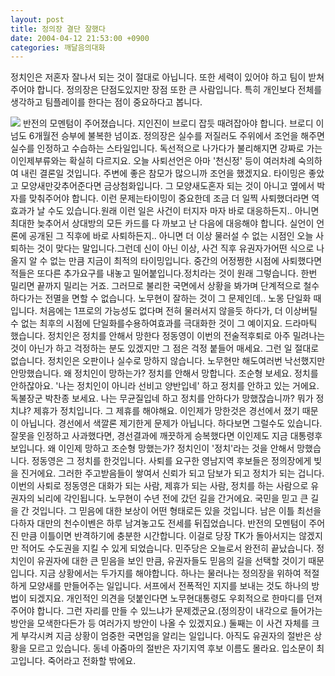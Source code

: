 ```yaml
---
layout: post
title: 정의장 결단 잘했다
date: 2004-04-12 21:53:00 +0900
categories: 깨달음의대화
---
```

정치인은 저혼자 잘나서 되는 것이 절대로 아닙니다. 또한 세력이 있어야 하고 팀이 받쳐주어야 합니다. 정의장은 단점도있지만 장점 또한 큰 사람입니다. 특히 개인보다 전체를 생각하고 팀플레이를 한다는 점이 중요하다고 봅니다. 

<img src="http://drkimz.com/technote/board/private/upimg/1081771966.jpg" border="0" /> 반전의 모멘텀이 주어졌습니다. 지인진이 브로디 잡듯 때려잡아야 합니다. 브로디 이넘도 6개월전 승부에 불복한 넘이죠. 정의장은 실수를 저질러도 주위에서 조언을 해주면 실수를 인정하고 수습하는 스타일입니다. 독선적으로 나가다가 불리해지면 강짜로 가는 이인제부류와는 확실히 다르지요. 오늘 사퇴선언은 아마 '천신정' 등이 여러차례 숙의하여 내린 결론일 것입니다. 주변에 좋은 참모가 많으니까 조언을 했겠지요. 타이밍은 좋았고 모양새만갖추어준다면 금상첨화입니다. 그 모양새도혼자 되는 것이 아니고 옆에서 박자를 맞춰주어야 합니다. 이런 문제는타이밍이 중요한데 조금 더 일찍 사퇴했더라면 역효과가 날 수도 있습니다.원래 이런 일은 사건이 터지자 마자 바로 대응하든지.. 아니면 최대한 늦추어서 상대방의 모든 카드를 다 까보고 난 다음에 대응해야 합니다. 실언이 언론에 공개된 그 직후에 바로 사퇴하든지.. 아니면 더 이상 물러설 수 없는 시점인 오늘 사퇴하는 것이 맞다는 말입니다.그런데 신이 아닌 이상, 사건 직후 유권자가어떤 식으로 나올지 알 수 없는 만큼 지금이 최적의 타이밍입니다. 중간의 어정쩡한 시점에 사퇴했다면 적들은 또다른 추가요구를 내놓고 밀어붙입니다.정치라는 것이 원래 그렇습니다. 한번 밀리면 끝까지 밀리는 거죠. 그러므로 불리한 국면에서 상황을 봐가며 단계적으로 철수하다가는 전멸을 면할 수 없습니다. 노무현이 잘하는 것이 그 문제인데.. 노몽 단일화 때입니다. 처음에는 1프로의 가능성도 없다며 전혀 물러서지 않을듯 하다가, 더 이상버틸 수 없는 최후의 시점에 단일화를수용하여효과를 극대화한 것이 그 예이지요. 드라마틱 했습니다. 정치인은 정치를 안해서 망한다 정동영이 이번의 전술적후퇴로 아주 밀려나는 것이 아닌가 하고 걱정하는 분도 있겠지만 그 점은 걱정 붙들어 매세요. 그런 일 절대로 없습니다. 정치인은 오판이나 실수로 망하지 않습니다. 노무현만 해도여러번 낙선했지만 안망했습니다. 왜 정치인이 망하는가? 정치를 안해서 망합니다. 조순형 보세요. 정치를 안하잖아요. '나는 정치인이 아니라 선비고 양반입네' 하고 정치를 안하고 있는 거에요. 독불장군 박찬종 보세요. 나는 무균질입네 하고 정치를 안하다가 망했잖습니까? 뭐가 정치냐? 제휴가 정치입니다. 그 제휴를 해야해요. 이인제가 망한것은 경선에서 졌기 때문이 아닙니다. 경선에서 색깔론 제기한게 문제가 아닙니다. 하다보면 그럴수도 있습니다. 잘못을 인정하고 사과했다면, 경선결과에 깨끗하게 승복했다면 이인제도 지금 대통령후보입니다. 왜 이인제 망하고 조순형 망했는가? 정치인이 '정치'라는 것을 안해서 망했습니다. 정동영은 그 정치를 한것입니다. 사퇴를 요구한 영남지역 후보들은 정의장에게 빚을 진거에요. 그러한 주고받음들이 쌓여서 신뢰가 되고 담보가 되고 정치가 되는 겁니다. 이번의 사퇴로 정동영은 대화가 되는 사람, 제휴가 되는 사람, 정치를 하는 사람으로 유권자의 뇌리에 각인됩니다. 노무현이 수년 전에 갔던 길을 간거에요. 국민을 믿고 큰 길을 간 것입니다. 그 믿음에 대한 보상이 어떤 형태로든 있을 것입니다. 남은 이틀 최선을 다하자 대만의 천수이벤은 하루 남겨놓고도 전세를 뒤집었습니다. 반전의 모멘텀이 주어진 만큼 이틀이면 반격하기에 충분한 시간합니다. 이걸로 당장 TK가 돌아서지는 않겠지만 적어도 수도권을 지킬 수 있게 되었습니다. 민주당은 오늘로서 완전히 끝났습니다. 정치인이 유권자에 대한 큰 믿음을 보인 만큼, 유권자들도 믿음의 길을 선택할 것이기 때문입니다. 지금 상황에서는 두가지를 해야합니다. 하나는 물러나는 정의장을 위하여 적절하게 모양새를 만들어주는 일입니다. 서프에서 전폭적인 지지를 보내는 것도 하나의 방법이 되겠지요. 개인적인 의견을 덧붙인다면 노무현대통령도 우회적으로 한마디를 던져주어야 합니다. 그런 자리를 만들 수 있느냐가 문제겠군요.(정의장이 내각으로 들어가는 방안을 모색한다든가 등 여러가지 방안이 나올 수 있겠지요.) 둘째는 이 사건 자체를 크게 부각시켜 지금 상황이 엄중한 국면임을 알리는 일입니다. 아직도 유권자의 절반은 상황을 모르고 있습니다. 동네 아줌마의 절반은 자기지역 후보 이름도 몰라요. 입소문이 최고입니다. 죽어라고 전화할 밖에요.